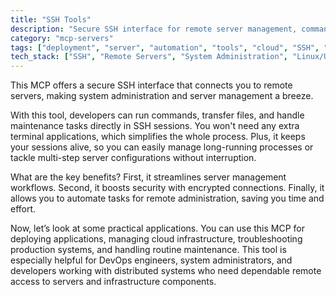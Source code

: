 ```yaml
---
title: "SSH Tools"
description: "Secure SSH interface for remote server management, command execution, and persistent session handling for system administration tasks."
category: "mcp-servers"
tags: ["deployment", "server", "automation", "tools", "cloud", "SSH", "remote access", "DevOps", "system administration"]
tech_stack: ["SSH", "Remote Servers", "System Administration", "Linux/Unix Systems", "Network Security", "File Transfer"]
---
```


This MCP offers a secure SSH interface that connects you to remote servers, making system administration and server management a breeze. 

With this tool, developers can run commands, transfer files, and handle maintenance tasks directly in SSH sessions. You won't need any extra terminal applications, which simplifies the whole process. Plus, it keeps your sessions alive, so you can easily manage long-running processes or tackle multi-step server configurations without interruption.

What are the key benefits? First, it streamlines server management workflows. Second, it boosts security with encrypted connections. Finally, it allows you to automate tasks for remote administration, saving you time and effort.

Now, let’s look at some practical applications. You can use this MCP for deploying applications, managing cloud infrastructure, troubleshooting production systems, and handling routine maintenance. This tool is especially helpful for DevOps engineers, system administrators, and developers working with distributed systems who need dependable remote access to servers and infrastructure components.